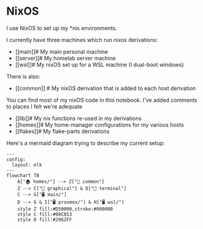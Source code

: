 # NixOS

I use NixOS to set up my *nix environments.

I currently have three machines which run nixos derivations:

- [[main]]# My main personal machine
- [[server]]# My homelab server machine
- [[wsl]]# My nixOS set up for a WSL machine (I dual-boot windows)

There is also:
- [[common]] # My nixOS derivation that is added to each host derivation

You can find most of my nixOS code in this notebook.
I've added comments to places I felt we're adequate

- [[lib]]# My nix functions re-used in my derivations
- [[homes]]# My home-manager configurations for my various hosts
- [[flakes]]# My flake-parts derivations

Here's a mermaid diagram trying to describe my current setup:

```mermaid
---
config:
  layout: elk
---
flowchart TB
    A["🏠 homes/"] --> Z["📂 common"]
    Z --> C["📂 graphical"] & D["📂 terminal"]
    C --> G["🖥️ main/"]
    D --> G & I["🖥️ proxmox/"] & H["🖥️ wsl/"]
    style Z fill:#D50000,stroke:#000000
    style C fill:#00C853
    style D fill:#2962FF
```